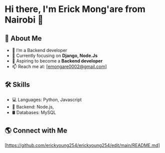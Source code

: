 # Hi there, I'm Erick Mong'are  from Nairobi 👋

## 🚀 About Me
- 🔭 I’m a Backend developer
- 🌱 Currently focusing on **Django, Node.Js**
- 🎯 Aspiring to become a **Backend developer**
- 📫 Reach me at: [emongare0002@gmail.com]

## 🛠 Skills
- 💻 Languages: Python, Javascript
- 🔧 Backend: Node.js,
- 🛢️ Databases: MySQL


## 🌎 Connect with Me
[https://github.com/erickyoung254/erickyoung254/edit/main/README.md]
